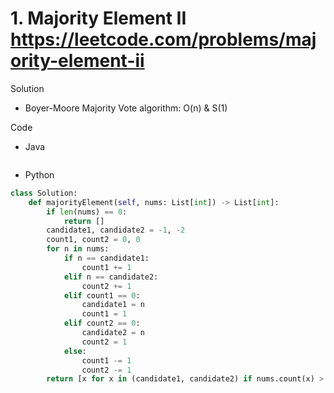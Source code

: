 # 1. Majority Element II https://leetcode.com/problems/majority-element-ii

Solution

- Boyer-Moore Majority Vote algorithm: O(n) & S(1)

Code

- Java

```java

```

- Python

```python
class Solution:
    def majorityElement(self, nums: List[int]) -> List[int]:
        if len(nums) == 0:
            return []
        candidate1, candidate2 = -1, -2
        count1, count2 = 0, 0
        for n in nums:
            if n == candidate1:
                count1 += 1
            elif n == candidate2:
                count2 += 1
            elif count1 == 0:
                candidate1 = n
                count1 = 1
            elif count2 == 0:
                candidate2 = n
                count2 = 1
            else:
                count1 -= 1
                count2 -= 1
        return [x for x in (candidate1, candidate2) if nums.count(x) > len(nums)//3]
```
